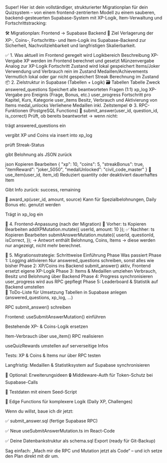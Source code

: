 Super! Hier ist dein vollständiger, strukturierter Migrationplan für dein Quizsystem – von einem frontend-zentrierten Modell zu einem sauberen, backend-gesteuerten Supabase-System mit XP-Logik, Item-Verwaltung und Fortschrittstracking:

🛠️ Migrationplan: Frontend → Supabase Backend
📌 Ziel
Verlagerung der XP-, Coins-, Fortschritts- und Item-Logik ins Supabase-Backend zur Sicherheit, Nachvollziehbarkeit und langfristigen Skalierbarkeit.

✅ 1. Was aktuell im Frontend geregelt wird
Logikbereich	Beschreibung
XP-Vergabe	XP werden im Frontend berechnet und gesetzt
Münzenvergabe	Analog zur XP-Logik
Fortschritt	Zustand wird lokal gespeichert
Items/Joker	Verwendung und Verbrauch rein im Zustand
Medaillen/Achievements	Vermutlich lokal oder gar nicht gespeichert
Streak	Berechnung im Zustand
📦 2. Zielstruktur in Supabase (Tabellen + Logik)
🗃️ Tabellen
Tabelle	Zweck
answered_questions	Speichert alle beantworteten Fragen (1:1)
xp_log	XP-Vergabe pro Ereignis (Frage, Bonus, etc.)
user_progress	Fortschritt pro Kapitel, Kurs, Kategorie
user_items	Besitz, Verbrauch und Aktivierung von Items
medal_unlocks	Verliehene Medaillen inkl. Zeitstempel
⚙️ 3. RPC-Funktionen (PostgreSQL Functions)
🧠 submit_answer(user_id, question_id, is_correct)
Prüft, ob bereits beantwortet → wenn nicht:

trägt answered_questions ein

vergibt XP und Coins via insert into xp_log

prüft Streak-Status

gibt Belohnung als JSON zurück

json
Kopieren
Bearbeiten
{
  "xp": 10,
  "coins": 5,
  "streakBonus": true,
  "itemReward": "joker_5050",
  "medalUnlocked": "civil_code_master"
}
🧠 use_item(user_id, item_id)
Reduziert quantity oder deaktiviert dauerhaftes Item

Gibt Info zurück: success, remaining

🧠 award_xp(user_id, amount, source)
Kann für Spezialbelohnungen, Daily Bonus etc. genutzt werden

Trägt in xp_log ein

🔗 4. Frontend-Anpassung (nach der Migration)
🔁 Vorher:
ts
Kopieren
Bearbeiten
addXPMutation.mutate({ userId, amount: 10 });
✅ Nachher:
ts
Kopieren
Bearbeiten
submitAnswerMutation.mutate({
  userId,
  questionId,
  isCorrect,
});
→ Antwort enthält Belohnung, Coins, Items → diese werden nur angezeigt, nicht mehr berechnet.

🧭 5. Migrationsstrategie: Schrittweise Einführung
Phase	Was passiert
Phase 1: Logging aktivieren	Nur answered_questions schreiben, sonst alles wie bisher
Phase 2: XP/Coins ins Backend	submit_answer() aktiv, Frontend ersetzt eigene XP-Logik
Phase 3: Items & Medaillen umziehen	Verbrauch, Besitz und Belohnung über Backend
Phase 4: Progress synchronisieren	user_progress wird aus RPC gepflegt
Phase 5: Leaderboard & Statistik auf Backend umstellen	
🧰 ToDo-Liste für Umsetzung
 Tabellen in Supabase anlegen (answered_questions, xp_log, ...)

 RPC submit_answer() schreiben

 Frontend: useSubmitAnswerMutation() einführen

 Bestehende XP- & Coins-Logik ersetzen

 Item-Verbrauch über use_item() RPC realisieren

 useQuizRewards umstellen auf serverseitige Infos

 Tests: XP & Coins & Items nur über RPC testen

 Langfristig: Medaillen & Statistiksystem auf Supabase synchronisieren

💬 Optional: Erweiterungsideen
🔒 Middleware-Auth für Token-Schutz bei Supabase-Calls

🧪 Testdaten mit einem Seed-Script

🧰 Edge Functions für komplexere Logik (Daily XP, Challenges)

Wenn du willst, baue ich dir jetzt:

✅ submit_answer.sql (fertige Supabase RPC)

✅ Neue useSubmitAnswerMutation.ts im React-Code

✅ Deine Datenbankstruktur als schema.sql Export (ready für Git-Backup)

Sag einfach:
„Mach mir die RPC und Mutation jetzt als Code“ – und ich setze den Plan direkt mit dir um.